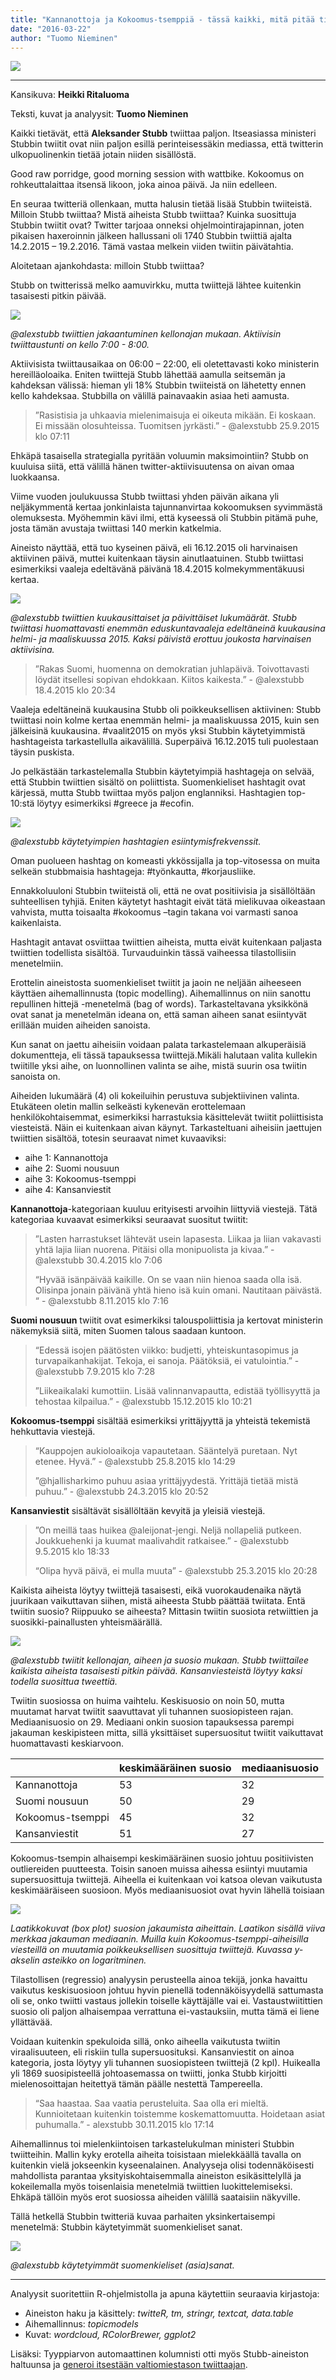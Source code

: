 ```yaml
---
title: "Kannanottoja ja Kokoomus-tsemppiä - tässä kaikki, mitä pitää tietää Stubbin twitteristä"
date: "2016-03-22"
author: "Tuomo Nieminen"
---
```


![](stubb_hyppy.png)

* * *

Kansikuva: **Heikki Ritaluoma**

Teksti, kuvat ja analyysit: **Tuomo Nieminen**



Kaikki tietävät, että **Aleksander Stubb** twiittaa paljon. Itseasiassa ministeri Stubbin twiitit ovat niin paljon esillä perinteisessäkin mediassa, että twitterin ulkopuolinenkin tietää jotain niiden sisällöstä.

Good raw porridge, good morning session with wattbike. Kokoomus on rohkeuttalaittaa itsensä likoon, joka ainoa päivä. Ja niin edelleen.

En seuraa twitteriä ollenkaan, mutta halusin tietää lisää Stubbin twiiteistä. Milloin Stubb twiittaa? Mistä aiheista Stubb twiittaa? Kuinka suosittuja Stubbin twiitit ovat? Twitter tarjoaa onneksi ohjelmointirajapinnan, joten pikaisen haxeroinnin jälkeen hallussani oli 1740 Stubbin twiittiä ajalta 14.2.2015 – 19.2.2016. Tämä vastaa melkein viiden twiitin päivätahtia.

Aloitetaan ajankohdasta: milloin Stubb twiittaa?

Stubb on twitterissä melko aamuvirkku, mutta twiittejä lähtee kuitenkin tasaisesti pitkin päivää.

![](alexstubb_tweets_tunnit.png)

_@alexstubb twiittien jakaantuminen kellonajan mukaan. Aktiivisin twiittaustunti on kello 7:00 - 8:00._

Aktiivisista twiittausaikaa on 06:00 – 22:00, eli oletettavasti koko ministerin hereilläoloaika. Eniten twiittejä Stubb lähettää aamulla seitsemän ja kahdeksan välissä: hieman yli 18% Stubbin twiiteistä on lähetetty ennen kello kahdeksaa. Stubbilla on välillä painavaakin asiaa heti aamusta.

> ”Rasistisia ja uhkaavia mielenimaisuja ei oikeuta mikään. Ei koskaan. Ei missään olosuhteissa. Tuomitsen jyrkästi.” - @alexstubb 25.9.2015 klo 07:11

Ehkäpä tasaisella strategialla pyritään voluumin maksimointiin? Stubb on kuuluisa siitä, että välillä hänen twitter-aktiivisuutensa on aivan omaa luokkaansa.

Viime vuoden joulukuussa Stubb twiittasi yhden päivän aikana yli neljäkymmentä kertaa jonkinlaista tajunnanvirtaa kokoomuksen syvimmästä olemuksesta. Myöhemmin kävi ilmi, että kyseessä oli Stubbin pitämä puhe, josta tämän avustaja twiittasi 140 merkin katkelmia.

Aineisto näyttää, että tuo kyseinen päivä, eli 16.12.2015 oli harvinaisen aktiivinen päivä, muttei kuitenkaan täysin ainutlaatuinen. Stubb twiittasi esimerkiksi vaaleja edeltävänä päivänä 18.4.2015 kolmekymmentäkuusi kertaa.



![](alexstubb_tweets_kuukaudet_paivat.png)

_@alexstubb twiittien kuukausittaiset ja päivittäiset lukumäärät. Stubb twiittasi huomattavasti enemmän eduskuntavaaleja edeltäneinä kuukausina helmi- ja maaliskuussa 2015. Kaksi päivistä erottuu joukosta harvinaisen aktiivisina._



> ”Rakas Suomi, huomenna on demokratian juhlapäivä. Toivottavasti löydät itsellesi sopivan ehdokkaan. Kiitos kaikesta.” - @alexstubb 18.4.2015 klo 20:34



Vaaleja edeltäneinä kuukausina Stubb oli poikkeuksellisen aktiivinen: Stubb twiittasi noin kolme kertaa enemmän helmi- ja maaliskuussa 2015, kuin sen jälkeisinä kuukausina. #vaalit2015 on myös yksi Stubbin käytetyimmistä hashtageista tarkastellulla aikavälillä. Superpäivä 16.12.2015 tuli puolestaan täysin puskista.

Jo pelkästään tarkastelemalla Stubbin käytetyimpiä hashtageja on selvää, että Stubbin twiittien sisältö on poliittista. Suomenkieliset hashtagit ovat kärjessä, mutta Stubb twiittaa myös paljon englanniksi. Hashtagien top-10:stä löytyy esimerkiksi #greece ja #ecofin.

![](alexstubb_tags.png)

_@alexstubb käytetyimpien hashtagien esiintymisfrekvenssit._

Oman puolueen hashtag on komeasti ykkössijalla ja top-vitosessa on muita selkeän stubbmaisia hashtageja: #työnkautta, #korjausliike.

Ennakkoluuloni Stubbin twiiteistä oli, että ne ovat positiivisia ja sisällöltään suhteellisen tyhjiä. Eniten käytetyt hashtagit eivät tätä mielikuvaa oikeastaan vahvista, mutta toisaalta #kokoomus –tagin takana voi varmasti sanoa kaikenlaista.

Hashtagit antavat osviittaa twiittien aiheista, mutta eivät kuitenkaan paljasta twiittien todellista sisältöä. Turvauduinkin tässä vaiheessa tilastollisiin menetelmiin.

Erottelin aineistosta suomenkieliset twiitit ja jaoin ne neljään aiheeseen käyttäen aihemallinnusta (topic modelling). Aihemallinnus on niin sanottu repullinen hittejä -menetelmä (bag of words). Tarkasteltavana yksikkönä ovat sanat ja menetelmän ideana on, että saman aiheen sanat esiintyvät erillään muiden aiheiden sanoista.

Kun sanat on jaettu aiheisiin voidaan palata tarkastelemaan alkuperäisiä dokumentteja, eli tässä tapauksessa twiittejä.Mikäli halutaan valita kullekin twiitille yksi aihe, on luonnollinen valinta se aihe, mistä suurin osa twiitin sanoista on.

Aiheiden lukumäärä (4) oli kokeiluihin perustuva subjektiivinen valinta. Etukäteen oletin mallin selkeästi kykenevän erottelemaan henkilökohtaisemmat, esimerkiksi harrastuksia käsittelevät twiitit poliittisista viesteistä. Näin ei kuitenkaan aivan käynyt. Tarkasteltuani aiheisiin jaettujen twiittien sisältöä, totesin seuraavat nimet kuvaaviksi:

- aihe 1: Kannanottoja
- aihe 2: Suomi nousuun
- aihe 3: Kokoomus-tsemppi
- aihe 4: Kansanviestit

**Kannanottoja**\-kategoriaan kuuluu erityisesti arvoihin liittyviä viestejä. Tätä kategoriaa kuvaavat esimerkiksi seuraavat suositut twiitit:

> ”Lasten harrastukset lähtevät usein lapasesta. Liikaa ja liian vakavasti yhtä lajia liian nuorena. Pitäisi olla monipuolista ja kivaa.” - @alexstubb 30.4.2015 klo 7:06
> 
> “Hyvää isänpäivää kaikille. On se vaan niin hienoa saada olla isä. Olisinpa jonain päivänä yhtä hieno isä kuin omani. Nautitaan päivästä. “ - @alexstubb 8.11.2015 klo 7:16

**Suomi nousuun** twiitit ovat esimerkiksi talouspoliittisia ja kertovat ministerin näkemyksiä siitä, miten Suomen talous saadaan kuntoon.

> “Edessä isojen päätösten viikko: budjetti, yhteiskuntasopimus ja turvapaikanhakijat. Tekoja, ei sanoja. Päätöksiä, ei vatulointia.” - @alexstubb 7.9.2015 klo 7:28
> 
> ”Liikeaikalaki kumottiin. Lisää valinnanvapautta, edistää työllisyyttä ja tehostaa kilpailua.” - @alexstubb 15.12.2015 klo 10:21

**Kokoomus-tsemppi** sisältää esimerkiksi yrittäjyyttä ja yhteistä tekemistä hehkuttavia viestejä.

> “Kauppojen aukioloaikoja vapautetaan. Sääntelyä puretaan. Nyt etenee. Hyvä.” - @alexstubb 25.8.2015 klo 14:29
> 
> ”@hjallisharkimo puhuu asiaa yrittäjyydestä. Yrittäjä tietää mistä puhuu.” - @alexstubb 24.3.2015 klo 20:52

**Kansanviestit** sisältävät sisällöltään kevyitä ja yleisiä viestejä.

> ”On meillä taas huikea @aleijonat-jengi. Neljä nollapeliä putkeen. Joukkuehenki ja kuumat maalivahdit ratkaisee.” - @alexstubb 9.5.2015 klo 18:33
> 
> “Olipa hyvä päivä, ei mulla muuta” - @alexstubb 25.3.2015 klo 20:28



Kaikista aiheista löytyy twiittejä tasaisesti, eikä vuorokaudenaika näytä juurikaan vaikuttavan siihen, mistä aiheesta Stubb päättää twiitata. Entä twiitin suosio? Riippuuko se aiheesta? Mittasin twiitin suosiota retwiittien ja suosikki-painallusten yhteismäärällä.


![](alexstubbtweets_by_pop_topic.png)

_@alexstubb twiitit kellonajan, aiheen ja suosio mukaan. Stubb twiittailee kaikista aiheista tasaisesti pitkin päivää. Kansanviesteistä löytyy kaksi todella suosittua tweettiä._

Twiitin suosiossa on huima vaihtelu. Keskisuosio on noin 50, mutta muutamat harvat twiitit saavuttavat yli tuhannen suosiopisteen rajan. Mediaanisuosio on 29. Mediaani onkin suosion tapauksessa parempi jakauman keskipisteen mitta, sillä yksittäiset supersuositut twiitit vaikuttavat huomattavasti keskiarvoon.

| | keskimääräinen suosio | mediaanisuosio |
|--|--|--|
| Kannanottoja | 53 | 32 |
| Suomi nousuun | 50 |29 |
| Kokoomus-tsemppi | 45 | 32 |
| Kansanviestit | 51 | 27 |



Kokoomus-tsempin alhaisempi keskimääräinen suosio johtuu positiivisten outliereiden puutteesta. Toisin sanoen muissa aihessa esiintyi muutamia supersuosittuja twiittejä. Aiheella ei kuitenkaan voi katsoa olevan vaikutusta keskimääräiseen suosioon. Myös mediaanisuosiot ovat hyvin lähellä toisiaan



![](alexstubb_log_keskisuosio_aiheittain.png)

_Laatikkokuvat (box plot) suosion jakaumista aiheittain. Laatikon sisällä viiva merkkaa jakauman mediaanin. Muilla kuin Kokoomus-tsemppi-aiheisilla viesteillä on muutamia poikkeuksellisen suosittuja twiittejä. Kuvassa y-akselin asteikko on logaritminen._



Tilastollisen (regressio) analyysin perusteella ainoa tekijä, jonka havaittu vaikutus keskisuosioon johtuu hyvin pienellä todennäköisyydellä sattumasta oli se, onko twiitti vastaus jollekin toiselle käyttäjälle vai ei. Vastaustwiitittien suosio oli paljon alhaisempaa verrattuna ei-vastauksiin, mutta tämä ei liene yllättävää.

Voidaan kuitenkin spekuloida sillä, onko aiheella vaikutusta twiitin viraalisuuteen, eli riskiin tulla supersuosituksi. Kansanviestit on ainoa kategoria, josta löytyy yli tuhannen suosiopisteen twiittejä (2 kpl). Huikealla yli 1869 suosipisteellä johtoasemassa on twiitti, jonka Stubb kirjoitti mielenosoittajan heitettyä tämän päälle nestettä Tampereella.

> “Saa haastaa. Saa vaatia perusteluita. Saa olla eri mieltä. Kunnioitetaan kuitenkin toistemme koskemattomuutta. Hoidetaan asiat puhumalla.” - alexstubb 30.11.2015 klo 17:14

Aihemallinnus toi mielenkiintoisen tarkastelukulman ministeri Stubbin twiitteihin. Mallin kyky erotella aiheita toisistaan mielekkäällä tavalla on kuitenkin vielä jokseenkin kyseenalainen. Analyyseja olisi todennäköisesti mahdollista parantaa yksityiskohtaisemmalla aineiston esikäsittelyllä ja kokeilemalla myös toisenlaisia menetelmiä twiittien luokittelemiseksi. Ehkäpä tällöin myös erot suosiossa aiheiden välillä saataisiin näkyville.

Tällä hetkellä Stubbin twitteriä kuvaa parhaiten yksinkertaisempi menetelmä: Stubbin käytetyimmät suomenkieliset sanat.

![](alexstubb_suosituimmat_sanat_finnish.png)

_@alexstubb käytetyimmät suomenkieliset (asia)sanat._

* * *



Analyysit suoritettiin R-ohjelmistolla ja apuna käytettiin seuraavia kirjastoja:

- Aineiston haku ja käsittely: _twitteR, tm, stringr, textcat, data.table_
- Aihemallinnus: _topicmodels_
- Kuvat: _wordcloud, RColorBrewer, ggplot2_

Lisäksi: Tyyppiarvon automaattinen kolumnisti otti myös Stubb-aineiston haltuunsa ja [generoi itsestään valtiomiestason twiittaajan](../2016-03-22-automaattinen-kolumnisti-becoming-alexander-stubb/).
